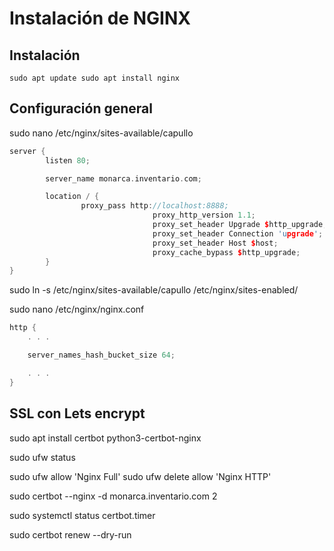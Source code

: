 # Instalación de NGINX

## Instalación

`sudo apt update
sudo apt install nginx`

## Configuración general

sudo nano /etc/nginx/sites-available/capullo

```cpp
server {
        listen 80;

        server_name monarca.inventario.com;

        location / {
                proxy_pass http://localhost:8888;
								proxy_http_version 1.1;
								proxy_set_header Upgrade $http_upgrade;
								proxy_set_header Connection 'upgrade';
								proxy_set_header Host $host;
								proxy_cache_bypass $http_upgrade;
        }
} 
```

sudo ln -s /etc/nginx/sites-available/capullo /etc/nginx/sites-enabled/

sudo nano /etc/nginx/nginx.conf

```cpp
http {
    . . .

    server_names_hash_bucket_size 64;

    . . .
}
```

## SSL con Lets encrypt

sudo apt install certbot python3-certbot-nginx

sudo ufw status

sudo ufw allow 'Nginx Full'
sudo ufw delete allow 'Nginx HTTP'

sudo certbot --nginx -d monarca.inventario.com
2

sudo systemctl status certbot.timer

sudo certbot renew --dry-run
